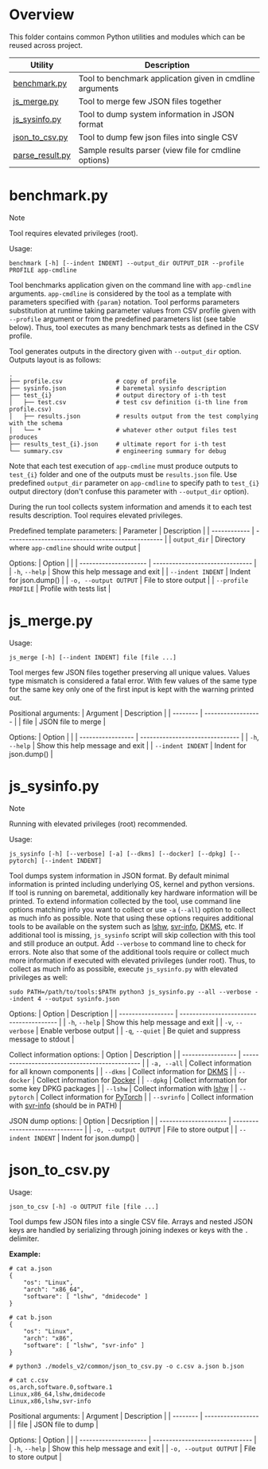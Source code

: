 # Overview

[benchmark.py]: benchmark.py
[js_merge.py]: js_merge.py
[js_sysinfo.py]: js_sysinfo.py
[json_to_csv.py]: json_to_csv.py
[parse_result.py]: parse_result.py

[DKMS]: https://github.com/dell/dkms
[Docker]: https://www.docker.com/
[lshw]: https://github.com/lyonel/lshw
[svr-info]: https://github.com/intel/svr-info
[PyTorch]: https://pytorch.org/

This folder contains common Python utilities and modules which can be reused across project.

| Utility           | Description                                              |
| ----------------- | -------------------------------------------------------- |
| [benchmark.py]    | Tool to benchmark application given in cmdline arguments |
| [js_merge.py]     | Tool to merge few JSON files together                    |
| [js_sysinfo.py]   | Tool to dump system information in JSON format           |
| [json_to_csv.py]  | Tool to dump few json files into single CSV              |
| [parse_result.py] | Sample results parser (view file for cmdline options)    |

# benchmark.py

> [!NOTE]
> Tool requires elevated privileges (root).

Usage:
```
benchmark [-h] [--indent INDENT] --output_dir OUTPUT_DIR --profile PROFILE app-cmdline
```

Tool benchmarks application given on the command line with `app-cmdline` arguments. `app-cmdline` is considered by the tool as a template with parameters specified with `{param}` notation. Tool performs parameters substitution at runtime taking parameter values from CSV profile given with `--profile` argument or from the predefined parameters list (see table below). Thus, tool executes as many benchmark tests as defined in the CSV profile.

Tool generates outputs in the directory given with `--output_dir` option. Outputs layout is as follows:
```
.
├── profile.csv               # copy of profile
├── sysinfo.json              # baremetal sysinfo description
├── test_{i}                  # output directory of i-th test
│   ├── test.csv              # test csv definition (i-th line from profile.csv)
│   ├── results.json          # results output from the test complying with the schema
│   └── *                     # whatever other output files test produces
├── results_test_{i}.json     # ultimate report for i-th test
└── summary.csv               # engineering summary for debug
```

Note that each test execution of `app-cmdline` must produce outputs to `test_{i}` folder and one of the outputs must be `results.json` file. Use predefined `output_dir` parameter on `app-cmdline` to specify path to `test_{i}` output directory (don't confuse this parameter with `--output_dir` option).

During the run tool collects system information and amends it to each test results description. Tool requires elevated privileges.

Predefined template parameters:
| Parameter    | Description                                       |
| ------------ | ------------------------------------------------- |
| `output_dir` | Directory where `app-cmdline` should write output |

Options:
| Option                |                                 |
| --------------------- | ------------------------------- |
| `-h`, `--help`        | Show this help message and exit |
| `--indent INDENT`     | Indent for json.dump()          |
| `-o, --output OUTPUT` | File to store output            |
| `--profile PROFILE`   | Profile with tests list         |

# js_merge.py

Usage:
```
js_merge [-h] [--indent INDENT] file [file ...]
```

Tool merges few JSON files together preserving all unique values. Values type mismatch is considered a fatal error. With few values of the same type for the same key only one of the first input is kept with the warning printed out.

Positional arguments:
| Argument | Description        |
| -------- | ------------------ |
| file     | JSON file to merge |

Options:
| Option            |                                 |
| ----------------- | ------------------------------- |
| `-h`, `--help`    | Show this help message and exit |
| `--indent INDENT` | Indent for json.dump()          |

# js_sysinfo.py

> [!NOTE]
> Running with elevated privileges (root) recommended.

Usage:
```
js_sysinfo [-h] [--verbose] [-a] [--dkms] [--docker] [--dpkg] [--pytorch] [--indent INDENT]
```

Tool dumps system information in JSON format. By default minimal information is printed including underlying OS, kernel and python versions. If tool is running on baremetal, additionally key hardware information will be printed. To extend information collected by the tool, use command line options matching info you want to collect or use `-a` (`--all`) option to collect as much info as possible. Note that using these options requires additional tools to be available on the system such as [lshw], [svr-info], [DKMS], etc. If additional tool is missing, `js_sysinfo` script will skip collection with this tool and still produce an output. Add `--verbose` to command line to check for errors. Note also that some of the additional tools require or collect much more information if executed with elevated privileges (under root). Thus, to collect as much info as possible, execute `js_sysinfo.py` with elevated privileges as well:

```
sudo PATH=/path/to/tools:$PATH python3 js_sysinfo.py --all --verbose --indent 4 --output sysinfo.json
```

Options:
| Option            | Description                             |
| ----------------- | --------------------------------------- |
| `-h`, `--help`    | Show this help message and exit         |
| `-v`, `--verbose` | Enable verbose output                   |
| `-q`, `--quiet`   | Be quiet and suppress message to stdout |

Collect information options:
| Option            | Description                                    |
| ----------------- | ---------------------------------------------- |
| `-a, --all`       | Collect information for all known components   |
| `--dkms`          | Collect information for [DKMS]                 |
| `--docker`        | Collect information for [Docker]               |
| `--dpkg`          | Collect information for some key DPKG packages |
| `--lshw`          | Collect information with [lshw]                |
| `--pytorch`       | Collect information for [PyTorch]              |
| `--svrinfo`       | Collect information with [svr-info] (should be in PATH) |

JSON dump options:
| Option                | Decsription                     |
| --------------------- | ------------------------------- |
| `-o, --output OUTPUT` | File to store output            |
| `--indent INDENT`     | Indent for json.dump()          |

# json_to_csv.py

Usage:
```
json_to_csv [-h] -o OUTPUT file [file ...]
```

Tool dumps few JSON files into a single CSV file. Arrays and nested JSON keys are handled by serializing through joining indexes or keys with the `.` delimiter.

**Example:**

```
# cat a.json
{
    "os": "Linux",
    "arch": "x86_64",
    "software": [ "lshw", "dmidecode" ]
}

# cat b.json
{
    "os": "Linux",
    "arch": "x86",
    "software": [ "lshw", "svr-info" ]
}

# python3 ./models_v2/common/json_to_csv.py -o c.csv a.json b.json

# cat c.csv
os,arch,software.0,software.1
Linux,x86_64,lshw,dmidecode
Linux,x86,lshw,svr-info

```

Positional arguments:
| Argument | Description       |
| -------- | ----------------- |
| file     | JSON file to dump |

Options:
| Option                |                                 |
| --------------------- | ------------------------------- |
| `-h`, `--help`        | Show this help message and exit |
| `-o, --output OUTPUT` | File to store output            |
